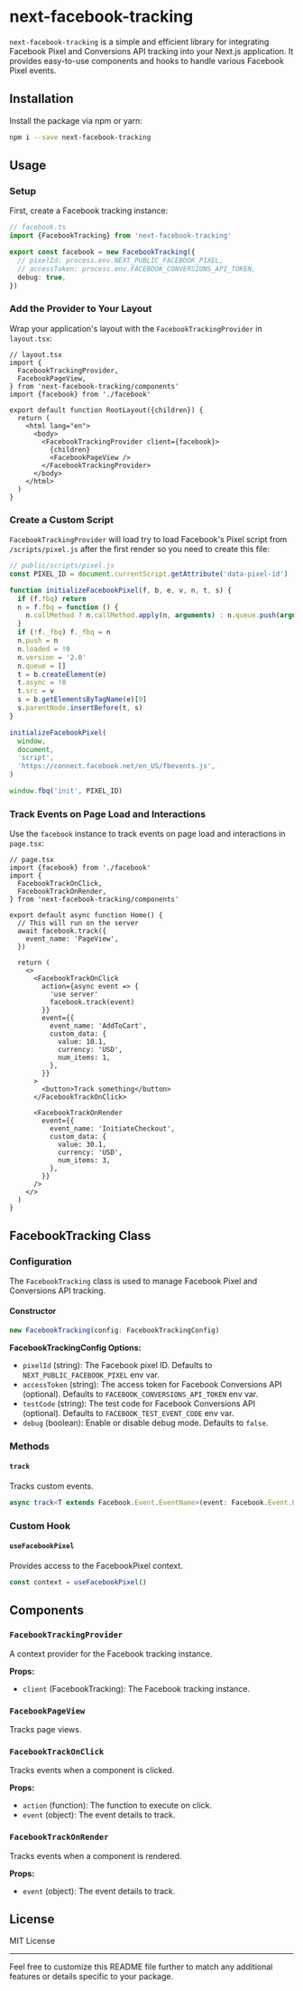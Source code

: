 # next-facebook-tracking

`next-facebook-tracking` is a simple and efficient library for integrating
Facebook Pixel and Conversions API tracking into your Next.js application. It
provides easy-to-use components and hooks to handle various Facebook Pixel
events.

## Installation

Install the package via npm or yarn:

```bash
npm i --save next-facebook-tracking
```

## Usage

### Setup

First, create a Facebook tracking instance:

```ts
// facebook.ts
import {FacebookTracking} from 'next-facebook-tracking'

export const facebook = new FacebookTracking({
  // pixelId: process.env.NEXT_PUBLIC_FACEBOOK_PIXEL,
  // accessToken: process.env.FACEBOOK_CONVERSIONS_API_TOKEN,
  debug: true,
})
```

### Add the Provider to Your Layout

Wrap your application's layout with the `FacebookTrackingProvider` in
`layout.tsx`:

```tsx
// layout.tsx
import {
  FacebookTrackingProvider,
  FacebookPageView,
} from 'next-facebook-tracking/components'
import {facebook} from './facebook'

export default function RootLayout({children}) {
  return (
    <html lang="en">
      <body>
        <FacebookTrackingProvider client={facebook}>
          {children}
          <FacebookPageView />
        </FacebookTrackingProvider>
      </body>
    </html>
  )
}
```

### Create a Custom Script

`FacebookTrackingProvider` will load try to load Facebook's Pixel script from
`/scripts/pixel.js` after the first render so you need to create this file:

```js
// public/scripts/pixel.js
const PIXEL_ID = document.currentScript.getAttribute('data-pixel-id')

function initializeFacebookPixel(f, b, e, v, n, t, s) {
  if (f.fbq) return
  n = f.fbq = function () {
    n.callMethod ? n.callMethod.apply(n, arguments) : n.queue.push(arguments)
  }
  if (!f._fbq) f._fbq = n
  n.push = n
  n.loaded = !0
  n.version = '2.0'
  n.queue = []
  t = b.createElement(e)
  t.async = !0
  t.src = v
  s = b.getElementsByTagName(e)[0]
  s.parentNode.insertBefore(t, s)
}

initializeFacebookPixel(
  window,
  document,
  'script',
  'https://connect.facebook.net/en_US/fbevents.js',
)

window.fbq('init', PIXEL_ID)
```

### Track Events on Page Load and Interactions

Use the `facebook` instance to track events on page load and interactions in
`page.tsx`:

```tsx
// page.tsx
import {facebook} from './facebook'
import {
  FacebookTrackOnClick,
  FacebookTrackOnRender,
} from 'next-facebook-tracking/components'

export default async function Home() {
  // This will run on the server
  await facebook.track({
    event_name: 'PageView',
  })

  return (
    <>
      <FacebookTrackOnClick
        action={async event => {
          'use server'
          facebook.track(event)
        }}
        event={{
          event_name: 'AddToCart',
          custom_data: {
            value: 10.1,
            currency: 'USD',
            num_items: 1,
          },
        }}
      >
        <button>Track something</button>
      </FacebookTrackOnClick>

      <FacebookTrackOnRender
        event={{
          event_name: 'InitiateCheckout',
          custom_data: {
            value: 30.1,
            currency: 'USD',
            num_items: 3,
          },
        }}
      />
    </>
  )
}
```

## FacebookTracking Class

### Configuration

The `FacebookTracking` class is used to manage Facebook Pixel and Conversions
API tracking.

#### Constructor

```typescript
new FacebookTracking(config: FacebookTrackingConfig)
```

**FacebookTrackingConfig Options:**

- `pixelId` (string): The Facebook pixel ID. Defaults to
  `NEXT_PUBLIC_FACEBOOK_PIXEL` env var.
- `accessToken` (string): The access token for Facebook Conversions API
  (optional). Defaults to `FACEBOOK_CONVERSIONS_API_TOKEN` env var.
- `testCode` (string): The test code for Facebook Conversions API (optional).
  Defaults to `FACEBOOK_TEST_EVENT_CODE` env var.
- `debug` (boolean): Enable or disable debug mode. Defaults to `false`.

### Methods

#### `track`

Tracks custom events.

```typescript
async track<T extends Facebook.Event.EventName>(event: Facebook.Event.EventData<T>)
```

### Custom Hook

#### `useFacebookPixel`

Provides access to the FacebookPixel context.

```typescript
const context = useFacebookPixel()
```

## Components

### `FacebookTrackingProvider`

A context provider for the Facebook tracking instance.

**Props:**

- `client` (FacebookTracking): The Facebook tracking instance.

### `FacebookPageView`

Tracks page views.

### `FacebookTrackOnClick`

Tracks events when a component is clicked.

**Props:**

- `action` (function): The function to execute on click.
- `event` (object): The event details to track.

### `FacebookTrackOnRender`

Tracks events when a component is rendered.

**Props:**

- `event` (object): The event details to track.

## License

MIT License

---

Feel free to customize this README file further to match any additional features
or details specific to your package.
